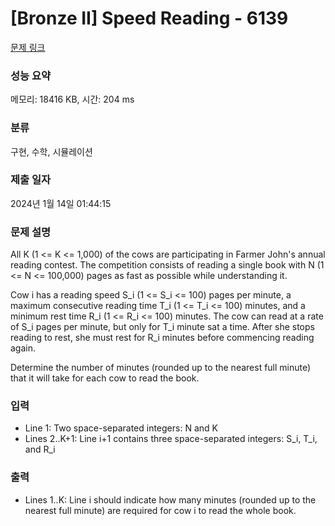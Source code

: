 # [Bronze II] Speed Reading - 6139 

[문제 링크](https://www.acmicpc.net/problem/6139) 

### 성능 요약

메모리: 18416 KB, 시간: 204 ms

### 분류

구현, 수학, 시뮬레이션

### 제출 일자

2024년 1월 14일 01:44:15

### 문제 설명

<p>All K (1 <= K <= 1,000) of the cows are participating in Farmer John's annual reading contest. The competition consists of reading a single book with N (1 <= N <= 100,000) pages as fast as possible while understanding it.</p>

<p>Cow i has a reading speed S_i (1 <= S_i <= 100) pages per minute, a maximum consecutive reading time T_i (1 <= T_i <= 100) minutes, and a minimum rest time R_i (1 <= R_i <= 100) minutes.  The cow can read at a rate of S_i pages per minute, but only for T_i minute sat a time. After she stops reading to rest, she must rest for R_i minutes before commencing reading again.</p>

<p>Determine the number of minutes (rounded up to the nearest full minute) that it will take for each cow to read the book.</p>

### 입력 

 <ul>
	<li>Line 1: Two space-separated integers: N and K</li>
	<li>Lines 2..K+1: Line i+1 contains three space-separated integers: S_i, T_i, and R_i</li>
</ul>

<p> </p>

### 출력 

 <ul>
	<li>Lines 1..K: Line i should indicate how many minutes (rounded up to the nearest full minute) are required for cow i to read the whole book.</li>
</ul>

